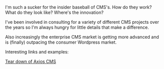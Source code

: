 ---
---

I'm such a sucker for the insider baseball of CMS's. How do they work? What do they look like? Where's the innovation?

I've been involved in consulting for a variety of different CMS projects over the years so I'm always hungry for little details that make a difference.

Also increasingly the enterprise CMS market is getting more advanced and is (finally) outpacing the consumer Wordpress market.

Interesting links and examples:

[Tear down of Axios CMS](http://gregruben.com/Axios-CMS)